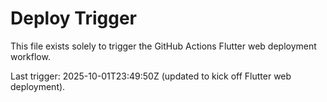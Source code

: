 # Deploy Trigger

This file exists solely to trigger the GitHub Actions Flutter web deployment workflow.

Last trigger: 2025-10-01T23:49:50Z (updated to kick off Flutter web deployment).
